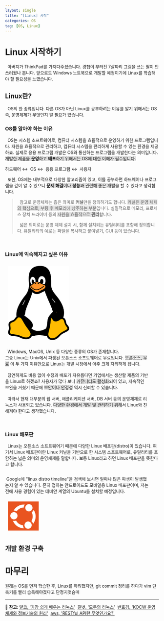 ```yaml
---
layout: single
title: "[Linux] 시작"
categories: OS
tag: [OS, Linux]
---
```


# Linux 시작하기

&nbsp; 아버지가 ThinkPad를 가져다주셨습니다. 경첩이 부러진 7살짜리 그램을 쓰는 딸이 안쓰러웠나 봅니다. 앞으로도 Windows 노트북으로 개발할 예정이기에 Linux를 학습해야 할
필요성을 느꼈습니다.

## Linux란?

&nbsp; OS의 한 종류입니다. 다른 OS가 아닌 Linux를 공부하려는 이유를 알기 위해서는 OS 즉, 운영체제가 무엇인지 알 필요가 있습니다.

### OS를 알아야 하는 이유
&nbsp; OS는 시스템 소프트웨어로, 컴퓨터 시스템을 효율적으로 운영하기 위한 프로그램입니다.
자원을 효율적으로 관리하고, 컴퓨터 시스템을 편리하게 사용할 수 있는 환경을 제공하죠. 실제로 응용 프로그램 개발은 OS와 통신하는 프로그램을 개발한다는 의미입니다.
<span style="background-color: #E2E2E2">개발한 제품을 **운영**하고 **배포**하기 위해서는 OS에 대한 이해가 필수입니다.</span><br>

<span class="page__taxonomy-item p-category">하드웨어</span><span class="sep">&nbsp;↔&nbsp;</span>
<span class="page__taxonomy-item p-category">OS</span><span class="sep">&nbsp;↔&nbsp;</span>
<span class="page__taxonomy-item p-category">응용 프로그램</span><span class="sep">&nbsp;↔&nbsp;</span>
<span class="page__taxonomy-item p-category">사용자</span><br>

&nbsp; 또한, OS에는 내부적으로 다양한 알고리즘이 있고, 이를 공부하면 하드웨어나 프로그램을 깊이 알 수 있으니
<span style="background-color: #E2E2E2">**문제 해결**이나 **성능**과 관련해 좋은 개발</span>을 할 수 있다고 생각합니다.

> &nbsp; 참고로 운영체제는 좁은 의미로 **커널**만을 정의하기도 합니다.
> <span style="background-color: #E2E2E2">커널은 운영 체제의 핵심으로, 부팅 후 메모리에 상주하는 부분</span>입니다. 실질적으로 메모리, 프로세스 장치 드라이버 등의 <span style="background-color: #E2E2E2">자원을 효율적으로 **관리**</span>합니다.<br>
> 
> &nbsp; 넓은 의미로는 운영 체제 설치 시, 함께 설치되는 유틸리티를 포함해 정의합니다. 유틸리티의 예로는 파일을 복사하고 붙여넣기, GUI 등이 있습니다.

<br>

### Linux에 익숙해지고 싶은 이유

<div style="border: 1px solid none; float: left; width: 200px; padding: 10px ">
<img src="../../images/2024-03-27-linux-01/linux_logo.png">
</div>

<div style="border: 1px solid none; float: left; width: 60%; min-width: 470px">

&nbsp; Windows, MacOS, Unix 등 다양한 종류의 OS가 존재합니다.<br>
그중 Linux는 Unix에서 파생된 오픈소스 소프트웨어로 무료입니다.
<span style="background-color: #E2E2E2">오픈소스, 무료</span> 이 두 가지 이유만으로 Linux는 개발 시장에서 아주 크게 자리하게 됩니다.<br>
<br>
&nbsp; 당연하게도 비용 없이 수정과 배포가 자유롭다면 기업에서는 생산할 제품의 기반을 Linux로 하겠죠?
사용자가 많다 보니 <span style="background-color: #E2E2E2">커뮤니티도 활성화</span>되어 있고,
지속적인 보완을 거쳤기 때문에 <span style="background-color: #E2E2E2">보안이나 안정성</span> 역시 신뢰할 수 있습니다.<br>
<br>
&nbsp; 따라서 현재 대부분의 웹 서버, 애플리케이션 서버, DB 서버 등의 운영체제로 리눅스가 사용되고 있습니다.
<span style="background-color: #E2E2E2">다양한 환경에서 개발 및 관리하기 위해</span>서 Linux와 친해져야 한다고 생각했습니다.

</div>

<div style="clear: both;"></div>
<br>

### Linux 배포판


&nbsp; Linux는 오픈소스 소프트웨어기 때문에 다양한 Linux 배포판(distro)이 있습니다.
여기서 Linux 배포판이란 Linux 커널을 기반으로 한 시스템 소프트웨어로, 유틸리티를 포함하는 넓은 의미의 운영체제를 말합니다.
보통 Linux라고 하면 Linux 배포판을 뜻한다고 합니다.<br>


<div style="border: 1px solid none; float: left; width: 80%; min-width: 470px">

&nbsp;Google에 "linux distro timeline"을 검색해 보시면 얼마나 많은 파생이 발생했는지 알 수 있습니다.
흔히 접하는 안드로이드도 모바일용 Linux 배포판이며, 저는 전에 사용 경험이 있는 데비안 계열의 Ubuntu를 설치할 예정입니다.<br>

</div>

<div style="border: 1px solid none; float: left; width: 100px; padding: 10px ">
<img src="../../images/2024-03-27-linux-01/ubuntu_logo.png">
</div>

<div style="clear: both;"></div>

## 개발 환경 구축

# 마무리
원래는 OS를 먼저 학습한 후, Linux를 하려했지만, git commit 정리를 하다가 vim 단축키를 빨리 습득해야겠다고 단정지엇슴매

---
<p> 
  <strong>👀 참고: </strong>
  <span itemprop="keywords">
    <a href="https://www.yalco.kr/35_linux/" class="page__taxonomy-item p-category">얄코, '가장 쉽게 배우는 리눅스'</a><span class="sep">&nbsp; </span>
    <a href="https://product.kyobobook.co.kr/detail/S000001834763" class="page__taxonomy-item p-category">길벗, '모두의 리눅스'</a><span class="sep">&nbsp; </span>
    <a href="http://www.kocw.net/home/search/kemView.do?kemId=1046323" class="page__taxonomy-item p-category">반효경, 'KOCW 운영체제와 정보기술의 원리'</a><span class="sep">&nbsp; </span>
    <a href="https://aws.amazon.com/ko/what-is/restful-api/" class="page__taxonomy-item p-category">aws, 'RESTful API란 무엇인가요?'</a>

  </span>
</p>